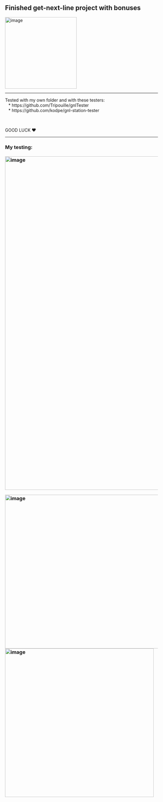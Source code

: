 ## **Finished get-next-line project with bonuses**
<img width="236" alt="image" src="https://user-images.githubusercontent.com/118228827/214045760-aaacac05-76b5-49e4-9ee0-0def53fde8da.png">
<hr>
Tested with my own folder and with these testers: 
 <br>&ensp; * https://github.com/Tripouille/gnlTester
 <br>&ensp; * https://github.com/kodpe/gnl-station-tester
 
 
 
 <br><br> GOOD LUCK :heart:
 <br>
 <hr>
 <h3> My testing:
<br><br>
<img width="1100" alt="image" src="https://user-images.githubusercontent.com/118228827/214048892-a8d0d88a-b724-45a8-b83e-06e6c3d6552f.png">
<p float="left">
  <img width="507" alt="image" src="https://user-images.githubusercontent.com/118228827/214049050-bc75e396-ee03-4eed-ac9e-adf4222c5013.png">
  <img width="490" alt="image" src="https://user-images.githubusercontent.com/118228827/214049117-bf39a968-e9e3-40a3-85c6-09f0e3d6b7e2.png">
</p>
